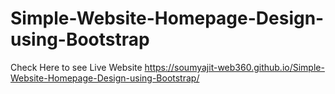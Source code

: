 # Simple-Website-Homepage-Design-using-Bootstrap
Check Here to see Live Website  https://soumyajit-web360.github.io/Simple-Website-Homepage-Design-using-Bootstrap/
